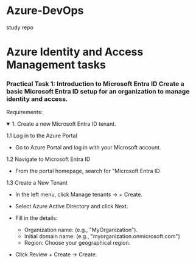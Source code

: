 # Azure-DevOps
study repo

# Azure Identity and Access Management tasks

### Practical Task 1: Introduction to Microsoft Entra ID Create a basic Microsoft Entra ID setup for an organization to manage identity and access. 
Requirements:
<details open>

<summary>1.	Create a new Microsoft Entra ID tenant. </summary>

1.1	Log in to the Azure Portal
-	Go to Azure Portal and log in with your Microsoft account.
  
1.2	Navigate to Microsoft Entra ID
-	From the portal homepage, search for "Microsoft Entra ID
  
1.3	 Create a New Tenant
-	In the left menu, click Manage tenants → + Create.
-	Select Azure Active Directory and click Next.
-	Fill in the details:
    - Organization name: (e.g., "MyOrganization").
    - Initial domain name: (e.g., "myorganization.onmicrosoft.com")
    - Region: Choose your geographical region.
      
-	Click Review + Create → Create.
</details>


